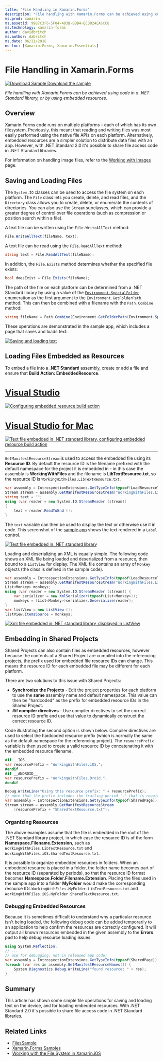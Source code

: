 ```yaml
---
title: "File Handling in Xamarin.Forms"
description: "File handling with Xamarin.Forms can be achieved using code in a .NET Standard library, or by using embedded resources."
ms.prod: xamarin
ms.assetid: 9987C3F6-5F04-403B-BBB4-ECB024EA6CC8
ms.technology: xamarin-forms
author: davidbritch
ms.author: dabritch
ms.date: 06/21/2018
no-loc: [Xamarin.Forms, Xamarin.Essentials]
---
```


# File Handling in Xamarin.Forms

[![Download Sample](~/media/shared/download.png) Download the sample](/samples/xamarin/xamarin-forms-samples/workingwithfiles)

_File handling with Xamarin.Forms can be achieved using code in a .NET Standard library, or by using embedded resources._

## Overview

Xamarin.Forms code runs on multiple platforms - each of which has its own filesystem. Previously, this meant that reading and writing files was most easily performed using the native file APIs on each platform. Alternatively, embedded resources are a simpler solution to distribute data files with an app. However, with .NET Standard 2.0 it's possible to share file access code in .NET Standard libraries.

For information on handling image files, refer to the [Working with Images](~/xamarin-forms/user-interface/images.md) page.

## Saving and Loading Files

The `System.IO` classes can be used to access the file system on each platform. The `File` class lets you create, delete, and read files, and the `Directory` class allows you to create, delete, or enumerate the contents of directories. You can also use the `Stream` subclasses, which can provide a greater degree of control over file operations (such as compression or position search within a file).

A text file can be written using the `File.WriteAllText` method:

```csharp
File.WriteAllText(fileName, text);
```

A text file can be read using the `File.ReadAllText` method:

```csharp
string text = File.ReadAllText(fileName);
```

In addition, the `File.Exists` method determines whether the specified file exists:

```csharp
bool doesExist = File.Exists(fileName);
```

The path of the file on each platform can be determined from a .NET Standard library by using a value of the [`Environment.SpecialFolder`](xref:System.Environment.SpecialFolder) enumeration as the first argument to the `Environment.GetFolderPath` method. This can then be combined with a filename with the `Path.Combine` method:

```csharp
string fileName = Path.Combine(Environment.GetFolderPath(Environment.SpecialFolder.LocalApplicationData), "temp.txt");
```

These operations are demonstrated in the sample app, which includes a page that saves and loads text:

[![Saving and loading text](files-images/saveandload-sml.png "Saving and Loading Files in App")](files-images/saveandload.png#lightbox "Saving and Loading Files in App")

## Loading Files Embedded as Resources

To embed a file into a **.NET Standard** assembly, create or add a file and ensure that **Build Action: EmbeddedResource**.

# [Visual Studio](#tab/windows)

[![Configuring embedded resource build action](files-images/vs-embeddedresource-sml.png "Setting EmbeddedResource BuildAction")](files-images/vs-embeddedresource.png#lightbox "Setting EmbeddedResource BuildAction")

# [Visual Studio for Mac](#tab/macos)

[![Text file embedded in .NET standard library, configuring embedded resource build action](files-images/xs-embeddedresource-sml.png "Setting EmbeddedResource BuildAction")](files-images/xs-embeddedresource.png#lightbox "Setting EmbeddedResource BuildAction")

-----

`GetManifestResourceStream` is used to access the embedded file using its **Resource ID**. By default the resource ID is the filename prefixed with the default namespace for the project it is embedded in - in this case the assembly is **WorkingWithFiles** and the filename is **LibTextResource.txt**, so the resource ID is `WorkingWithFiles.LibTextResource.txt`.

```csharp
var assembly = IntrospectionExtensions.GetTypeInfo(typeof(LoadResourceText)).Assembly;
Stream stream = assembly.GetManifestResourceStream("WorkingWithFiles.LibTextResource.txt");
string text = "";
using (var reader = new System.IO.StreamReader (stream))
{  
    text = reader.ReadToEnd ();
}
```

The `text` variable can then be used to display the text or otherwise use it in code. This screenshot of the [sample app](/samples/xamarin/xamarin-forms-samples/workingwithfiles) shows the text rendered in a `Label` control.

 [![Text file embedded in .NET standard library](files-images/pcltext-sml.png "Embedded Text File in .NET Standard Library Displayed in App")](files-images/pcltext.png#lightbox "Embedded Text File in .NET Standard Library Displayed in App")

Loading and deserializing an XML is equally simple. The following code shows an XML file being loaded and deserialized from a resource, then bound to a `ListView` for display. The XML file contains an array of `Monkey` objects (the class is defined in the sample code).

```csharp
var assembly = IntrospectionExtensions.GetTypeInfo(typeof(LoadResourceText)).Assembly;
Stream stream = assembly.GetManifestResourceStream("WorkingWithFiles.LibXmlResource.xml");
List<Monkey> monkeys;
using (var reader = new System.IO.StreamReader (stream)) {
    var serializer = new XmlSerializer(typeof(List<Monkey>));
    monkeys = (List<Monkey>)serializer.Deserialize(reader);
}
var listView = new ListView ();
listView.ItemsSource = monkeys;
```

 [![Xml file embedded in .NET standard library, displayed in ListView](files-images/pclxml-sml.png "Embedded XML File in .NET standard library Displayed in ListView")](files-images/pclxml.png#lightbox "Embedded XML File in .NET standard library Displayed in ListView")

## Embedding in Shared Projects

Shared Projects can also contain files as embedded resources, however because the contents of a Shared Project are compiled into the referencing projects, the prefix used for embedded file resource IDs can change. This means the resource ID for each embedded file may be different for each platform.

There are two solutions to this issue with Shared Projects:

- **Synchronize the Projects** - Edit the project properties for each platform to use the  **same** assembly name and default namespace. This value can then be "hardcoded" as the prefix for embedded resource IDs in the Shared Project.
- **#if compiler directives** - Use compiler directives to set the correct resource ID prefix and use that value to dynamically construct the correct resource ID.

Code illustrating the second option is shown below. Compiler directives are used to select the hardcoded resource prefix (which is normally the same as the default namespace for the referencing project). The `resourcePrefix` variable is then used to create a valid resource ID by concatenating it with the embedded resource filename.

```csharp
#if __IOS__
var resourcePrefix = "WorkingWithFiles.iOS.";
#endif
#if __ANDROID__
var resourcePrefix = "WorkingWithFiles.Droid.";
#endif

Debug.WriteLine("Using this resource prefix: " + resourcePrefix);
// note that the prefix includes the trailing period '.' that is required
var assembly = IntrospectionExtensions.GetTypeInfo(typeof(SharedPage)).Assembly;
Stream stream = assembly.GetManifestResourceStream
    (resourcePrefix + "SharedTextResource.txt");
```

### Organizing Resources

The above examples assume that the file is embedded in the root of the .NET Standard library project, in which case the resource ID is of the form **Namespace.Filename.Extension**, such as `WorkingWithFiles.LibTextResource.txt` and `WorkingWithFiles.iOS.SharedTextResource.txt`.

It is possible to organize embedded resources in folders. When an embedded resource is placed in a folder, the folder name becomes part of the resource ID (separated by periods), so that the resource ID format becomes **Namespace.Folder.Filename.Extension**. Placing the files used in the sample app into a folder **MyFolder** would make the corresponding resource IDs `WorkingWithFiles.MyFolder.LibTextResource.txt` and `WorkingWithFiles.iOS.MyFolder.SharedTextResource.txt`.

### Debugging Embedded Resources

Because it is sometimes difficult to understand why a particular resource isn't being loaded, the following debug code can be added temporarily to an application to help confirm the resources are correctly configured. It will output all known resources embedded in the given assembly to the **Errors** pad to help debug resource loading issues.

```csharp
using System.Reflection;
// ...
// use for debugging, not in released app code!
var assembly = IntrospectionExtensions.GetTypeInfo(typeof(SharedPage)).Assembly;
foreach (var res in assembly.GetManifestResourceNames()) {
    System.Diagnostics.Debug.WriteLine("found resource: " + res);
}
```

## Summary

This article has shown some simple file operations for saving and loading text on the device, and for loading embedded resources. With .NET Standard 2.0 it's possible to share file access code in .NET Standard libraries.

## Related Links

- [FilesSample](/samples/xamarin/xamarin-forms-samples/workingwithfiles)
- [Xamarin.Forms Samples](https://github.com/xamarin/xamarin-forms-samples)
- [Working with the File System in Xamarin.iOS](~/ios/app-fundamentals/file-system.md)